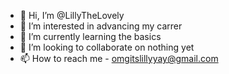 - 👋 Hi, I’m @LillyTheLovely
- 👀 I’m interested in advancing my carrer
- 🌱 I’m currently learning the basics
- 💞️ I’m looking to collaborate on nothing yet
- 📫 How to reach me - omgitslillyyay@gmail.com

<!---
LillyTheLovely/LillyTheLovely is a ✨ special ✨ repository because its `README.md` (this file) appears on your GitHub profile.
You can click the Preview link to take a look at your changes.
--->
